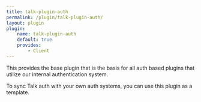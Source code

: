 ```yaml
---
title: talk-plugin-auth
permalink: /plugin/talk-plugin-auth/
layout: plugin
plugin:
    name: talk-plugin-auth
    default: true
    provides:
        - Client
---
```


This provides the base plugin that is the basis for all auth based plugins that
utilize our internal authentication system.

To sync Talk auth with your own auth systems, you can use this plugin as a
template.
